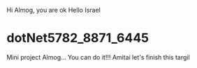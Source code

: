 Hi Almog, you are ok
Hello Israel
# dotNet5782_8871_6445
Mini project
Almog... You can do it!!!
Amitai let's finish this targil